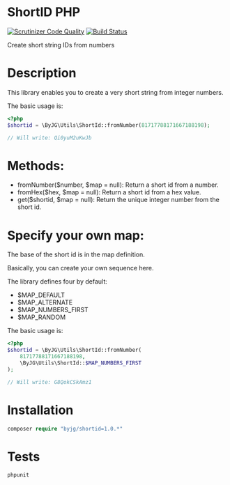 # ShortID PHP

[![Scrutinizer Code Quality](https://scrutinizer-ci.com/g/byjg/shortid/badges/quality-score.png?b=master)](https://scrutinizer-ci.com/g/byjg/shortid/?branch=master)
[![Build Status](https://travis-ci.org/byjg/shortid.svg?branch=master)](https://travis-ci.org/byjg/shortid)

Create short string IDs from numbers

# Description

This library enables you to create a very short string from
integer numbers.

The basic usage is:

```php
<?php
$shortid = \ByJG\Utils\ShortId::fromNumber(81717788171667188198);

// Will write: Qi0yuM2uKwJb
```

# Methods:

- fromNumber($number, $map = null): Return a short id from a number.
- fromHex($hex, $map = null): Return a short id from a hex value.
- get($shortid, $map = null): Return the unique integer number from the short id.

# Specify your own map:

The base of the short id is in the map definition.

Basically, you can create your own sequence here.

The library defines four by default:

- $MAP_DEFAULT
- $MAP_ALTERNATE
- $MAP_NUMBERS_FIRST
- $MAP_RANDOM

The basic usage is:

```php
<?php
$shortid = \ByJG\Utils\ShortId::fromNumber(
    81717788171667188198,
    \ByJG\Utils\ShortId::$MAP_NUMBERS_FIRST
);

// Will write: G8QokCSkAmz1
```

# Installation

```php
composer require "byjg/shortid=1.0.*"
```
# Tests

```php
phpunit
```

